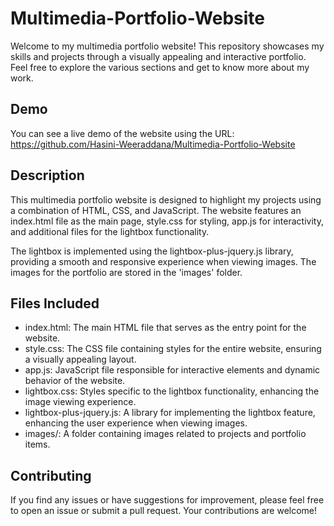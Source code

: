 # Multimedia-Portfolio-Website
Welcome to my multimedia portfolio website! This repository showcases my skills and projects through a visually appealing and interactive portfolio. Feel free to explore the various sections and get to know more about my work.

## Demo

You can see a live demo of the website using the URL: https://github.com/Hasini-Weeraddana/Multimedia-Portfolio-Website

## Description

This multimedia portfolio website is designed to highlight my projects using a combination of HTML, CSS, and JavaScript. The website features an index.html file as the main page, style.css for styling, app.js for interactivity, and additional files for the lightbox functionality.

The lightbox is implemented using the lightbox-plus-jquery.js library, providing a smooth and responsive experience when viewing images. The images for the portfolio are stored in the 'images' folder.

## Files Included

* index.html: The main HTML file that serves as the entry point for the website.
* style.css: The CSS file containing styles for the entire website, ensuring a visually appealing layout.
* app.js: JavaScript file responsible for interactive elements and dynamic behavior of the website.
* lightbox.css: Styles specific to the lightbox functionality, enhancing the image viewing experience.
* lightbox-plus-jquery.js: A library for implementing the lightbox feature, enhancing the user experience when viewing images.
* images/: A folder containing images related to projects and portfolio items.

## Contributing

If you find any issues or have suggestions for improvement, please feel free to open an issue or submit a pull request. Your contributions are welcome!
